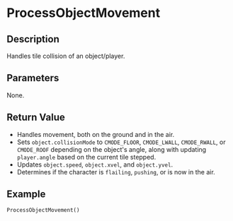 # ProcessObjectMovement

## Description
Handles tile collision of an object/player.

## Parameters
None.

## Return Value
- Handles movement, both on the ground and in the air.
- Sets `object.collisionMode` to `CMODE_FLOOR`, `CMODE_LWALL`, `CMODE_RWALL`, or `CMODE_ROOF` depending on the object's angle, along with updating `player.angle` based on the current tile stepped.
- Updates `object.speed`, `object.xvel`, and `object.yvel`.
- Determines if the character is `flailing`, `pushing`, or is now in the air.

## Example
```
ProcessObjectMovement()
```

